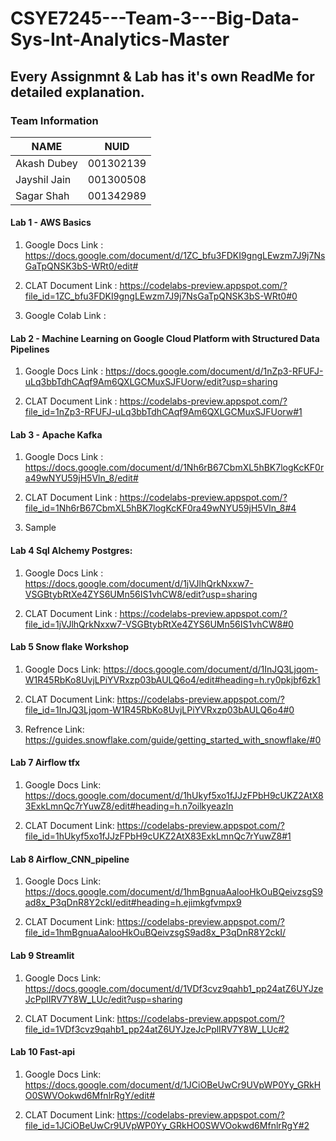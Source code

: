 # CSYE7245---Team-3---Big-Data-Sys-Int-Analytics-Master

## Every Assignmnt & Lab has it's own ReadMe for detailed explanation.

### Team Information

| NAME              |     NUID        |
|------------------ |-----------------|
| Akash Dubey  		|   001302139     |
| Jayshil Jain      |   001300508     |
| Sagar Shah        |   001342989     |

#### Lab 1 - AWS Basics

1. Google Docs Link : https://docs.google.com/document/d/1ZC_bfu3FDKI9gngLEwzm7J9j7NsGaTpQNSK3bS-WRt0/edit#

2. CLAT Document Link : https://codelabs-preview.appspot.com/?file_id=1ZC_bfu3FDKI9gngLEwzm7J9j7NsGaTpQNSK3bS-WRt0#0

3. Google Colab Link : 


#### Lab 2 - Machine Learning on Google Cloud Platform with Structured Data Pipelines

1. Google Docs Link : https://docs.google.com/document/d/1nZp3-RFUFJ-uLq3bbTdhCAqf9Am6QXLGCMuxSJFUorw/edit?usp=sharing

2. CLAT Document Link : https://codelabs-preview.appspot.com/?file_id=1nZp3-RFUFJ-uLq3bbTdhCAqf9Am6QXLGCMuxSJFUorw#1


#### Lab 3 - Apache Kafka

1. Google Docs Link : https://docs.google.com/document/d/1Nh6rB67CbmXL5hBK7logKcKF0ra49wNYU59jH5Vln_8/edit# 

2. CLAT Document Link : https://codelabs-preview.appspot.com/?file_id=1Nh6rB67CbmXL5hBK7logKcKF0ra49wNYU59jH5Vln_8#4 

3. Sample


#### Lab 4 Sql Alchemy Postgres:

1. Google Docs Link : https://docs.google.com/document/d/1jVJlhQrkNxxw7-VSGBtybRtXe4ZYS6UMn56IS1vhCW8/edit?usp=sharing

2. CLAT Document Link : https://codelabs-preview.appspot.com/?file_id=1jVJlhQrkNxxw7-VSGBtybRtXe4ZYS6UMn56IS1vhCW8#0


#### Lab 5 Snow flake Workshop

1. Google Docs Link: https://docs.google.com/document/d/1InJQ3Ljqom-W1R45RbKo8UvjLPiYVRxzp03bAULQ6o4/edit#heading=h.ry0pkjbf6zk1

2. CLAT Document Link: https://codelabs-preview.appspot.com/?file_id=1InJQ3Ljqom-W1R45RbKo8UvjLPiYVRxzp03bAULQ6o4#0

3. Refrence Link: https://guides.snowflake.com/guide/getting_started_with_snowflake/#0

#### Lab 7 Airflow tfx

1. Google Docs Link: https://docs.google.com/document/d/1hUkyf5xo1fJJzFPbH9cUKZ2AtX83ExkLmnQc7rYuwZ8/edit#heading=h.n7oilkyeazln

2. CLAT Document Link: https://codelabs-preview.appspot.com/?file_id=1hUkyf5xo1fJJzFPbH9cUKZ2AtX83ExkLmnQc7rYuwZ8#1


#### Lab 8 Airflow_CNN_pipeline

1. Google Docs Link: https://docs.google.com/document/d/1hmBgnuaAalooHkOuBQeivzsgS9ad8x_P3qDnR8Y2ckI/edit#heading=h.ejimkgfvmpx9 

2. CLAT Document Link: https://codelabs-preview.appspot.com/?file_id=1hmBgnuaAalooHkOuBQeivzsgS9ad8x_P3qDnR8Y2ckI/


#### Lab 9 Streamlit

1. Google Docs Link: https://docs.google.com/document/d/1VDf3cvz9qahb1_pp24atZ6UYJzeJcPplIRV7Y8W_LUc/edit?usp=sharing

2. CLAT Document Link: https://codelabs-preview.appspot.com/?file_id=1VDf3cvz9qahb1_pp24atZ6UYJzeJcPplIRV7Y8W_LUc#2


#### Lab 10 Fast-api

1. Google Docs Link: https://docs.google.com/document/d/1JCiOBeUwCr9UVpWP0Yy_GRkHO0SWVOokwd6MfnlrRgY/edit# 

2. CLAT Document Link: https://codelabs-preview.appspot.com/?file_id=1JCiOBeUwCr9UVpWP0Yy_GRkHO0SWVOokwd6MfnlrRgY#2

